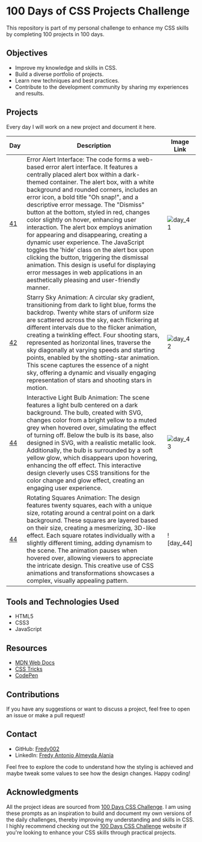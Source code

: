 # 100 Days of CSS Projects Challenge

This repository is part of my personal challenge to enhance my CSS skills by completing 100 projects in 100 days.

## Objectives

- Improve my knowledge and skills in CSS.
- Build a diverse portfolio of projects.
- Learn new techniques and best practices.
- Contribute to the development community by sharing my experiences and results.

## Projects

Every day I will work on a new project and document it here.

| Day                                                                              | Description                                                                                                                                                                                                                                                                                                                                                                                                                                                                                                                | Image Link |
| -------------------------------------------------------------------------------- | -------------------------------------------------------------------------------------------------------------------------------------------------------------------------------------------------------------------------------------------------------------------------------------------------------------------------------------------------------------------------------------------------------------------------------------------------------------------------------------------------------------------------- | ---------- |
| [41](https://github.com/Fredy002/100-Days-Of-CSS-Projects/tree/day_41-50/day_41) | Error Alert Interface: The code forms a web-based error alert interface. It features a centrally placed alert box within a dark-themed container. The alert box, with a white background and rounded corners, includes an error icon, a bold title "Oh snap!", and a descriptive error message. The "Dismiss" button at the bottom, styled in red, changes color slightly on hover, enhancing user interaction. The alert box employs animation for appearing and disappearing, creating a dynamic user experience. The JavaScript toggles the 'hide' class on the alert box upon clicking the button, triggering the dismissal animation. This design is useful for displaying error messages in web applications in an aesthetically pleasing and user-friendly manner. | ![day_41](https://github.com/Fredy002/100-Days-Of-CSS-Projects/assets/104151778/672d35c5-2ac2-4612-982b-abeb831dcd61) |
| [42](https://github.com/Fredy002/100-Days-Of-CSS-Projects/tree/day_41-50/day_42) |Starry Sky Animation: A circular sky gradient, transitioning from dark to light blue, forms the backdrop. Twenty white stars of uniform size are scattered across the sky, each flickering at different intervals due to the flicker animation, creating a twinkling effect. Four shooting stars, represented as horizontal lines, traverse the sky diagonally at varying speeds and starting points, enabled by the shotting-star animation. This scene captures the essence of a night sky, offering a dynamic and visually engaging representation of stars and shooting stars in motion. | ![day_42](https://github.com/Fredy002/100-Days-Of-CSS-Projects/assets/104151778/8917d6f4-dda6-48cb-987b-386aaca934ab) |
| [44](https://github.com/Fredy002/100-Days-Of-CSS-Projects/tree/day_41-50/day_43) | Interactive Light Bulb Animation: The scene features a light bulb centered on a dark background. The bulb, created with SVG, changes color from a bright yellow to a muted grey when hovered over, simulating the effect of turning off. Below the bulb is its base, also designed in SVG, with a realistic metallic look. Additionally, the bulb is surrounded by a soft yellow glow, which disappears upon hovering, enhancing the off effect. This interactive design cleverly uses CSS transitions for the color change and glow effect, creating an engaging user experience. | ![day_43](https://github.com/Fredy002/100-Days-Of-CSS-Projects/assets/104151778/7c54f7fb-f1f0-41cb-b795-569a86df52fa) |
| [44](https://github.com/Fredy002/100-Days-Of-CSS-Projects/tree/day_41-50/day_44) | Rotating Squares Animation: The design features twenty squares, each with a unique size, rotating around a central point on a dark background. These squares are layered based on their size, creating a mesmerizing, 3D-like effect. Each square rotates individually with a slightly different timing, adding dynamism to the scene. The animation pauses when hovered over, allowing viewers to appreciate the intricate design. This creative use of CSS animations and transformations showcases a complex, visually appealing pattern. | ![day_44] |

## Tools and Technologies Used

- HTML5
- CSS3
- JavaScript

## Resources

- [MDN Web Docs](https://developer.mozilla.org/en-US/docs/Web/CSS)
- [CSS Tricks](https://css-tricks.com/)
- [CodePen](https://codepen.io/)

## Contributions

If you have any suggestions or want to discuss a project, feel free to open an issue or make a pull request!

## Contact

- GitHub: [Fredy002](https://github.com/Fredy002)
- LinkedIn: [Fredy Antonio Almeyda Alania](https://www.linkedin.com/in/fredy-antonio-almeyda-alania/)

Feel free to explore the code to understand how the styling is achieved and maybe tweak some values to see how the design changes. Happy coding!

## Acknowledgments

All the project ideas are sourced from [100 Days CSS Challenge](https://100dayscss.com/). I am using these prompts as an inspiration to build and document my own versions of the daily challenges, thereby improving my understanding and skills in CSS. I highly recommend checking out the [100 Days CSS Challenge](https://100dayscss.com/) website if you're looking to enhance your CSS skills through practical projects.
